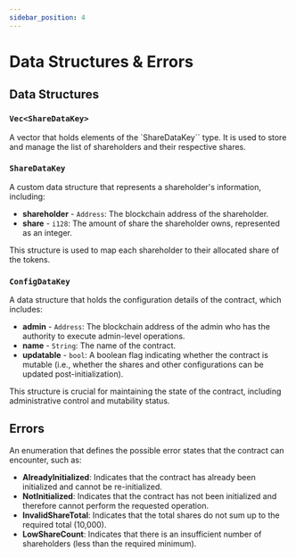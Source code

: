 ```yaml
---
sidebar_position: 4
---
```


# Data Structures & Errors

## Data Structures

### `Vec<ShareDataKey>`

A vector that holds elements of the `ShareDataKey`` type. It is used to store and manage the list of shareholders and their respective shares.

### `ShareDataKey`

A custom data structure that represents a shareholder's information, including:

- **shareholder** - `Address`: The blockchain address of the shareholder.
- **share** - `i128`: The amount of share the shareholder owns, represented as an integer.

This structure is used to map each shareholder to their allocated share of the tokens.

### `ConfigDataKey`

A data structure that holds the configuration details of the contract, which includes:

- **admin** - `Address`: The blockchain address of the admin who has the authority to execute admin-level operations.
- **name** - `String`: The name of the contract.
- **updatable** - `bool`: A boolean flag indicating whether the contract is mutable (i.e., whether the shares and other configurations can be updated post-initialization).

This structure is crucial for maintaining the state of the contract, including administrative control and mutability status.

## Errors

An enumeration that defines the possible error states that the contract can encounter, such as:

- **AlreadyInitialized**: Indicates that the contract has already been initialized and cannot be re-initialized.
- **NotInitialized**: Indicates that the contract has not been initialized and therefore cannot perform the requested operation.
- **InvalidShareTotal**: Indicates that the total shares do not sum up to the required total (10,000).
- **LowShareCount**: Indicates that there is an insufficient number of shareholders (less than the required minimum).